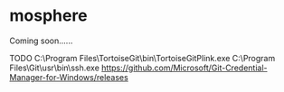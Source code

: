 # mosphere
Coming soon......

TODO
C:\Program Files\TortoiseGit\bin\TortoiseGitPlink.exe
C:\Program Files\Git\usr\bin\ssh.exe
https://github.com/Microsoft/Git-Credential-Manager-for-Windows/releases